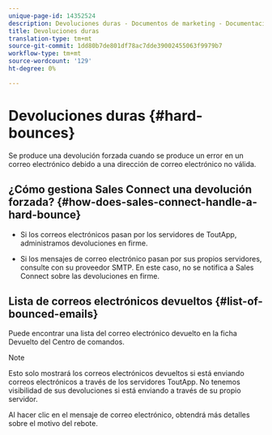 ```yaml
---
unique-page-id: 14352524
description: Devoluciones duras - Documentos de marketing - Documentación del producto
title: Devoluciones duras
translation-type: tm+mt
source-git-commit: 1dd80b7de801df78ac7dde39002455063f9979b7
workflow-type: tm+mt
source-wordcount: '129'
ht-degree: 0%

---
```



# Devoluciones duras {#hard-bounces}

Se produce una devolución forzada cuando se produce un error en un correo electrónico debido a una dirección de correo electrónico no válida.

## ¿Cómo gestiona Sales Connect una devolución forzada? {#how-does-sales-connect-handle-a-hard-bounce}

* Si los correos electrónicos pasan por los servidores de ToutApp, administramos devoluciones en firme.

* Si los mensajes de correo electrónico pasan por sus propios servidores, consulte con su proveedor SMTP. En este caso, no se notifica a Sales Connect sobre las devoluciones en firme.

## Lista de correos electrónicos devueltos {#list-of-bounced-emails}

Puede encontrar una lista del correo electrónico devuelto en la ficha Devuelto del Centro de comandos.

>[!NOTE]
>
>Esto solo mostrará los correos electrónicos devueltos si está enviando correos electrónicos a través de los servidores ToutApp. No tenemos visibilidad de sus devoluciones si está enviando a través de su propio servidor.

Al hacer clic en el mensaje de correo electrónico, obtendrá más detalles sobre el motivo del rebote.

